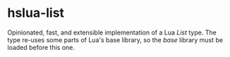 hslua-list
==========

Opinionated, fast, and extensible implementation of a Lua *List*
type. The type re-uses some parts of Lua's base library, so the
*base* library must be loaded before this one.
